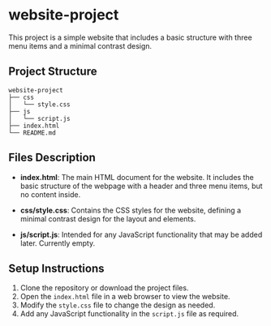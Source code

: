 # website-project

This project is a simple website that includes a basic structure with three menu items and a minimal contrast design.

## Project Structure

```
website-project
├── css
│   └── style.css
├── js
│   └── script.js
├── index.html
└── README.md
```

## Files Description

- **index.html**: The main HTML document for the website. It includes the basic structure of the webpage with a header and three menu items, but no content inside.
  
- **css/style.css**: Contains the CSS styles for the website, defining a minimal contrast design for the layout and elements.

- **js/script.js**: Intended for any JavaScript functionality that may be added later. Currently empty.

## Setup Instructions

1. Clone the repository or download the project files.
2. Open the `index.html` file in a web browser to view the website.
3. Modify the `style.css` file to change the design as needed.
4. Add any JavaScript functionality in the `script.js` file as required.